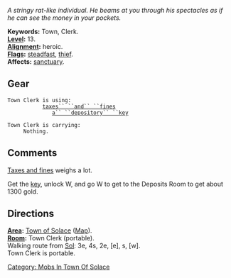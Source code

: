*A stringy rat-like individual. He beams at you through his spectacles
as if he can see the money in your pockets.*

**Keywords:** Town, Clerk.  
**[Level](Level.md "wikilink"):** 13.  
**[Alignment](Alignment.md "wikilink"):** heroic.  
**[Flags](:Category:_Mob_Types.md "wikilink"):**
[steadfast](Sentinel_Mobs.md "wikilink"),
[thief](Thieving_Mobs.md "wikilink").  
**Affects:** [sanctuary](Sanctuary.md "wikilink").  

## Gear

`Town Clerk is using:`  
<wielded>`           `[`taxes`` ``and`` ``fines`](Taxes_And_Fines.md "wikilink")  
<held>`              `[`a`` ``depository`` ``key`](Depository_Key.md "wikilink")

`Town Clerk is carrying:`  
`     Nothing.`

## Comments

[Taxes and fines](Taxes_And_Fines.md "wikilink") weighs a lot.

Get the [key](Depository_Key.md "wikilink"), unlock W, and go W to get
to the Deposits Room to get about 1300 gold.

## Directions

**[Area](:Category:_Areas.md "wikilink"):** [Town of
Solace](:Category:_Town_Of_Solace.md "wikilink")
([Map](Town_Of_Solace_Map.md "wikilink")).  
**[Room](:Category:_Rooms.md "wikilink"):** Town Clerk (portable).  
Walking route from [Sol](Sol.md "wikilink"): 3e, 4s, 2e, \[e\], s,
\[w\].  
Town Clerk is portable.  

[Category: Mobs In Town Of
Solace](Category:_Mobs_In_Town_Of_Solace "wikilink")
